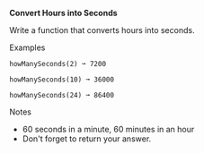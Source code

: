 **Convert Hours into Seconds**

Write a function that converts hours into seconds.

Examples
```
howManySeconds(2) ➞ 7200

howManySeconds(10) ➞ 36000

howManySeconds(24) ➞ 86400
```
Notes
- 60 seconds in a minute, 60 minutes in an hour
- Don't forget to return your answer.
